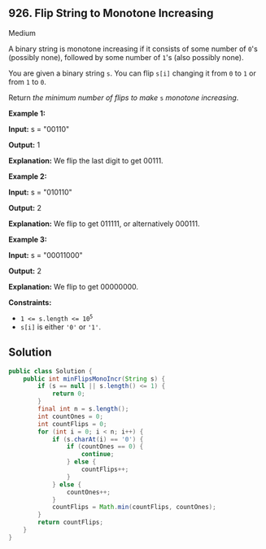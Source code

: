 ## 926\. Flip String to Monotone Increasing

Medium

A binary string is monotone increasing if it consists of some number of `0`'s (possibly none), followed by some number of `1`'s (also possibly none).

You are given a binary string `s`. You can flip `s[i]` changing it from `0` to `1` or from `1` to `0`.

Return _the minimum number of flips to make_ `s` _monotone increasing_.

**Example 1:**

**Input:** s = "00110"

**Output:** 1

**Explanation:** We flip the last digit to get 00111.

**Example 2:**

**Input:** s = "010110"

**Output:** 2

**Explanation:** We flip to get 011111, or alternatively 000111.

**Example 3:**

**Input:** s = "00011000"

**Output:** 2

**Explanation:** We flip to get 00000000.

**Constraints:**

*   <code>1 <= s.length <= 10<sup>5</sup></code>
*   `s[i]` is either `'0'` or `'1'`.

## Solution

```java
public class Solution {
    public int minFlipsMonoIncr(String s) {
        if (s == null || s.length() <= 1) {
            return 0;
        }
        final int n = s.length();
        int countOnes = 0;
        int countFlips = 0;
        for (int i = 0; i < n; i++) {
            if (s.charAt(i) == '0') {
                if (countOnes == 0) {
                    continue;
                } else {
                    countFlips++;
                }
            } else {
                countOnes++;
            }
            countFlips = Math.min(countFlips, countOnes);
        }
        return countFlips;
    }
}
```